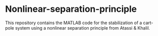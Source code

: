 # Nonlinear-separation-principle
This repository contains the MATLAB code for the stabilization of a cart-pole system using a nonlinear separation principle from Atassi &amp; Khalil.
